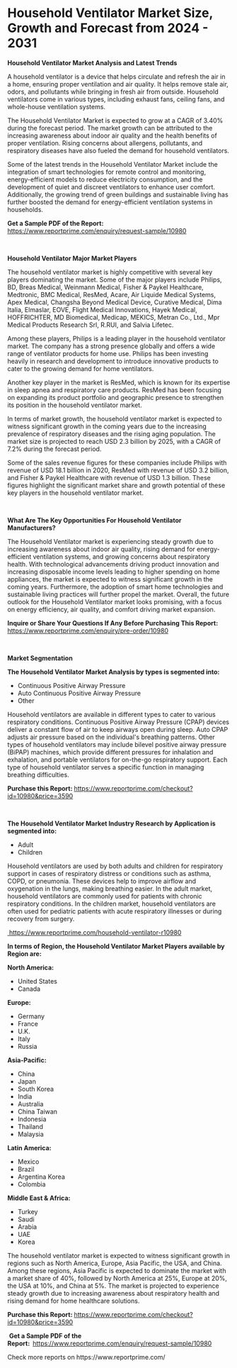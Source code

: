 <p><h1>Household Ventilator Market Size, Growth and Forecast from 2024 - 2031</h1></p><p><strong>Household Ventilator Market Analysis and Latest Trends</strong></p>
<p><p>A household ventilator is a device that helps circulate and refresh the air in a home, ensuring proper ventilation and air quality. It helps remove stale air, odors, and pollutants while bringing in fresh air from outside. Household ventilators come in various types, including exhaust fans, ceiling fans, and whole-house ventilation systems.</p><p>The Household Ventilator Market is expected to grow at a CAGR of 3.40% during the forecast period. The market growth can be attributed to the increasing awareness about indoor air quality and the health benefits of proper ventilation. Rising concerns about allergens, pollutants, and respiratory diseases have also fueled the demand for household ventilators.</p><p>Some of the latest trends in the Household Ventilator Market include the integration of smart technologies for remote control and monitoring, energy-efficient models to reduce electricity consumption, and the development of quiet and discreet ventilators to enhance user comfort. Additionally, the growing trend of green buildings and sustainable living has further boosted the demand for energy-efficient ventilation systems in households.</p></p>
<p><strong>Get a Sample PDF of the Report:&nbsp;</strong> <a href="https://www.reportprime.com/enquiry/request-sample/10980">https://www.reportprime.com/enquiry/request-sample/10980</a></p>
<p>&nbsp;</p>
<p><strong>Household Ventilator Major Market Players</strong></p>
<p><p>The household ventilator market is highly competitive with several key players dominating the market. Some of the major players include Philips, BD, Breas Medical, Weinmann Medical, Fisher & Paykel Healthcare, Medtronic, BMC Medical, ResMed, Acare, Air Liquide Medical Systems, Apex Medical, Changsha Beyond Medical Device, Curative Medical, Dima Italia, Elmaslar, EOVE, Flight Medical Innovations, Hayek Medical, HOFFRICHTER, MD Biomedical, Medicap, MEKICS, Metran Co., Ltd., Mpr Medical Products Research Srl, R.RUI, and Salvia Lifetec.</p><p>Among these players, Philips is a leading player in the household ventilator market. The company has a strong presence globally and offers a wide range of ventilator products for home use. Philips has been investing heavily in research and development to introduce innovative products to cater to the growing demand for home ventilators.</p><p>Another key player in the market is ResMed, which is known for its expertise in sleep apnea and respiratory care products. ResMed has been focusing on expanding its product portfolio and geographic presence to strengthen its position in the household ventilator market.</p><p>In terms of market growth, the household ventilator market is expected to witness significant growth in the coming years due to the increasing prevalence of respiratory diseases and the rising aging population. The market size is projected to reach USD 2.3 billion by 2025, with a CAGR of 7.2% during the forecast period.</p><p>Some of the sales revenue figures for these companies include Philips with revenue of USD 18.1 billion in 2020, ResMed with revenue of USD 3.2 billion, and Fisher & Paykel Healthcare with revenue of USD 1.3 billion. These figures highlight the significant market share and growth potential of these key players in the household ventilator market.</p></p>
<p>&nbsp;</p>
<p><strong>What Are The Key Opportunities For Household Ventilator Manufacturers?</strong></p>
<p><p>The Household Ventilator market is experiencing steady growth due to increasing awareness about indoor air quality, rising demand for energy-efficient ventilation systems, and growing concerns about respiratory health. With technological advancements driving product innovation and increasing disposable income levels leading to higher spending on home appliances, the market is expected to witness significant growth in the coming years. Furthermore, the adoption of smart home technologies and sustainable living practices will further propel the market. Overall, the future outlook for the Household Ventilator market looks promising, with a focus on energy efficiency, air quality, and comfort driving market expansion.</p></p>
<p><strong>Inquire or Share Your Questions If Any Before Purchasing This Report:</strong> <a href="https://www.reportprime.com/enquiry/pre-order/10980">https://www.reportprime.com/enquiry/pre-order/10980</a></p>
<p>&nbsp;</p>
<p><strong>Market Segmentation</strong></p>
<p><strong>The Household Ventilator Market Analysis by types is segmented into:</strong></p>
<p><ul><li>Continuous Positive Airway Pressure</li><li>Auto Continuous Positive Airway Pressure</li><li>Other</li></ul></p>
<p><p>Household ventilators are available in different types to cater to various respiratory conditions. Continuous Positive Airway Pressure (CPAP) devices deliver a constant flow of air to keep airways open during sleep. Auto CPAP adjusts air pressure based on the individual's breathing patterns. Other types of household ventilators may include bilevel positive airway pressure (BiPAP) machines, which provide different pressures for inhalation and exhalation, and portable ventilators for on-the-go respiratory support. Each type of household ventilator serves a specific function in managing breathing difficulties.</p></p>
<p><strong>Purchase this Report:&nbsp;</strong><a href="https://www.reportprime.com/checkout?id=10980&price=3590">https://www.reportprime.com/checkout?id=10980&price=3590</a></p>
<p>&nbsp;</p>
<p><strong>The Household Ventilator Market Industry Research by Application is segmented into:</strong></p>
<p><ul><li>Adult</li><li>Children</li></ul></p>
<p><p>Household ventilators are used by both adults and children for respiratory support in cases of respiratory distress or conditions such as asthma, COPD, or pneumonia. These devices help to improve airflow and oxygenation in the lungs, making breathing easier. In the adult market, household ventilators are commonly used for patients with chronic respiratory conditions. In the children market, household ventilators are often used for pediatric patients with acute respiratory illnesses or during recovery from surgery.</p></p>
<p><a href="https://www.reportprime.com/household-ventilator-r10980">&nbsp;https://www.reportprime.com/household-ventilator-r10980</a></p>
<p><strong>In terms of Region, the Household Ventilator Market Players available by Region are:</strong></p>
<p>
    <p> <strong> North America: </strong>
        <ul>
            <li>United States</li>
            <li>Canada</li>
        </ul>
        </p> 
    <p> <strong> Europe: </strong>
        <ul>
            <li>Germany</li>
            <li>France</li>
            <li>U.K.</li>
            <li>Italy</li>
            <li>Russia</li>
        </ul>
        </p> 
    <p> <strong> Asia-Pacific: </strong>
        <ul>
            <li>China</li>
            <li>Japan</li>
            <li>South Korea</li>
            <li>India</li>
            <li>Australia</li>
            <li>China Taiwan</li>
            <li>Indonesia</li>
            <li>Thailand</li>
            <li>Malaysia</li>
        </ul>
        </p> 
    <p> <strong> Latin America: </strong>
        <ul>
            <li>Mexico</li>
            <li>Brazil</li>
            <li>Argentina Korea</li>
            <li>Colombia</li>
        </ul>
        </p> 
    <p> <strong> Middle East & Africa: </strong>
        <ul>
            <li>Turkey</li>
            <li>Saudi</li>
            <li>Arabia</li>
            <li>UAE</li>
            <li>Korea</li>
        </ul>
    </p>
    </p>
<p><p>The household ventilator market is expected to witness significant growth in regions such as North America, Europe, Asia Pacific, the USA, and China. Among these regions, Asia Pacific is expected to dominate the market with a market share of 40%, followed by North America at 25%, Europe at 20%, the USA at 10%, and China at 5%. The market is projected to experience steady growth due to increasing awareness about respiratory health and rising demand for home healthcare solutions.</p></p>
<p><strong>Purchase this Report: </strong><a href="https://www.reportprime.com/checkout?id=10980&price=3590">https://www.reportprime.com/checkout?id=10980&price=3590</a></p>
<p>&nbsp;<strong>Get a Sample PDF of the Report:&nbsp;&nbsp;</strong><a href="https://www.reportprime.com/enquiry/request-sample/10980">https://www.reportprime.com/enquiry/request-sample/10980</a></p>
<p><strong></strong></p>
<p>Check more reports on https://www.reportprime.com/</p>